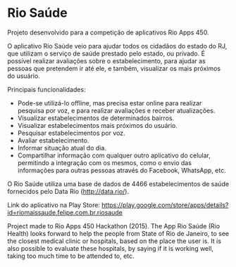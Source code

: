 # Rio Saúde

Projeto desenvolvido para a competição de aplicativos Rio Apps 450.

O aplicativo Rio Saúde veio para ajudar todos os cidadãos do estado do RJ, que utilizam o serviço de saúde prestado pelo estado, ou privado. É possível realizar avaliações sobre o estabelecimento, para ajudar as pessoas que pretendem ir até ele, e também, visualizar os mais próximos do usuário.

Principais funcionalidades:

- Pode-se utilizá-lo offline, mas precisa estar online para realizar pesquisa por voz, e para realizar avaliações e receber atualizações.
- Visualizar estabelecimentos de determinados bairros.
- Visualizar estabelecimentos mais próximos do usuário.
- Pesquisar estabelecimentos por voz.
- Avaliar estabelecimento.
- Informar situação atual do dia.
- Compartilhar informação com qualquer outro aplicativo do celular, permitindo a integração com os mesmos, como o envio das informações para outras pessoas através do Facebook, WhatsApp, etc.

O Rio Saúde utiliza uma base de dados de 4466 estabelecimentos de saúde fornecidos pelo Data Rio (http://data.rio/). 

Link do aplicativo na Play Store: https://play.google.com/store/apps/details?id=riomaissaude.felipe.com.br.riosaude

Project made to Rio Apps 450 Hackathon (2015).
The App Rio Saúde (Rio Health) looks forward to help the people from State of Rio de Janeiro, to see the closest medical clinic or hospitals, based on the place the user is. It is also possible to evaluate these hospitals, by saying if it is working well, taking too much time to be attended to, etc.
